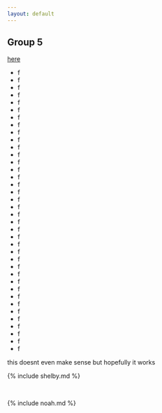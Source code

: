 ```yaml
---
layout: default
---
```


## Group 5
[here](#shelbymd)
* f
* f
* f
* f
* f
* f
* f
* f
* f
* f
* f
* f
* f
* f
* f
* f
* f
* f
* f
* f
* f
* f
* f
* f
* f
* f
* f
* f
* f
* f
* f
* f
* f
* f
* f
* f
* f
* f


this doesnt even make sense but hopefully it works

{% include shelby.md %}

<br>

{% include noah.md %}
